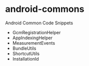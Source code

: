 # android-commons

Android Common Code Snippets

- GcmRegistrationHelper
- AppIndexingHelper
- MeasurementEvents
- BundleUtils
- ShortcutUtils
- InstallationId

